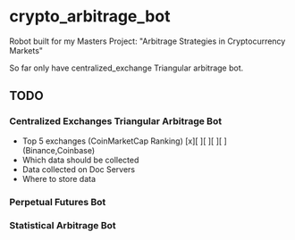 # crypto_arbitrage_bot

Robot built for my Masters Project: "Arbitrage Strategies in Cryptocurrency Markets"

So far only have centralized_exchange Triangular arbitrage bot.

## TODO

### Centralized Exchanges Triangular Arbitrage Bot

- Top 5 exchanges (CoinMarketCap Ranking) [x][ ][ ][ ][ ] (Binance,Coinbase)
- Which data should be collected
- Data collected on Doc Servers
- Where to store data

### Perpetual Futures Bot

### Statistical Arbitrage Bot
